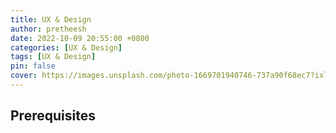 ```yaml
---
title: UX & Design
author: pretheesh
date: 2022-10-09 20:55:00 +0800
categories: [UX & Design]
tags: [UX & Design]
pin: false
cover: https://images.unsplash.com/photo-1669701940746-737a90f68ec7?ixlib=rb-4.0.3&ixid=MnwxMjA3fDB8MHxwaG90by1wYWdlfHx8fGVufDB8fHx8&auto=format&fit=crop&w=800&h=400&q=80
---
```


## Prerequisites 
